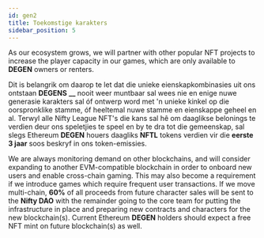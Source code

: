 ```yaml
---
id: gen2
title: Toekomstige karakters
sidebar_position: 5
---
```


As our ecosystem grows, we will partner with other popular NFT projects to increase the player capacity in our games, which are only available to **DEGEN** owners or renters.

Dit is belangrik om daarop te let dat die unieke eienskapkombinasies uit ons ontstaan **DEGENS** **__** nooit weer muntbaar sal wees nie en enige nuwe generasie karakters sal óf ontwerp word met 'n unieke kinkel op die oorspronklike stamme, óf heeltemal nuwe stamme en eienskappe geheel en al. Terwyl alle Nifty League NFT's die kans sal hê om daaglikse belonings te verdien deur ons speletjies te speel en by te dra tot die gemeenskap, sal slegs Ethereum **DEGEN** houers daagliks **NFTL** tokens verdien vir die **eerste 3 jaar** soos beskryf in ons token-emissies.

We are always monitoring demand on other blockchains, and will consider expanding to another EVM-compatible blockchain in order to onboard new users and enable cross-chain gaming. This may also become a requirement if we introduce games which require frequent user transactions. If we move multi-chain, **60%** of all proceeds from future character sales will be sent to the **Nifty DAO** with the remainder going to the core team for putting the infrastructure in place and preparing new contracts and characters for the new blockchain(s). Current Ethereum **DEGEN** holders should expect a free NFT mint on future blockchain(s) as well.
